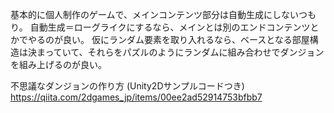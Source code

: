 基本的に個人制作のゲームで、メインコンテンツ部分は自動生成にしないつもり。
自動生成＝ローグライクにするなら、メインとは別のエンドコンテンツとかでやるのが良い。
仮にランダム要素を取り入れるなら、ベースとなる部屋構造は決まっていて、それらをパズルのようにランダムに組み合わせでダンジョンを組み上げるのが良い。

不思議なダンジョンの作り方 (Unity2Dサンプルコードつき)
https://qiita.com/2dgames_jp/items/00ee2ad52914753bfbb7

